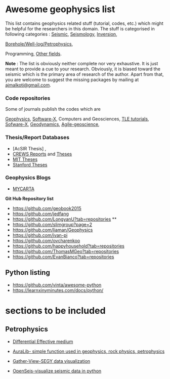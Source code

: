 # Awesome geophysics list

This list contains geophysics related stuff (tutorial, codes, etc.) which might be helpful for the researchers in this domain. The stuff is categorised in following categories : [Seismic](https://github.com/ajmalkoti/seismic-packages-list/blob/main/seismic_codes.md), [Seismology](https://github.com/ajmalkoti/seismic-packages-list/blob/main/seismology_codes.md),  [Inversion](https://github.com/ajmalkoti/awsome-geophysics-list/blob/main/inversion_codes.md), 

[Borehole/Well-log/Petrophysics](./sec_borehole.md), 

Programming, [Other fields](https://github.com/ajmalkoti/awsome-geophysics-list/blob/main/other.md).

**Note** :  The list is obviously neither complete nor very exhaustive. It is just meant to provide a cue to your research. Obviously, it is biased toward the seismic which is the primary area of research of the author.  Apart from that, you are welcome to suggest  the missing packages  by mailing at ajmalkoti@gmail.com. 



### Code repositories 
Some of journals publish the codes  which are 

[Geophysics](https://software.seg.org/GEO.html),  [Software-X](https://github.com/ElsevierSoftwareX),  Computers and Geosciences, [TLE tutorials](https://github.com/seg/),  [Sofware-X](https://github.com/ElsevierSoftwareX/SOFTX_2018_172), [Geodynamics](https://github.com/geodynamics),  [Agile-geoscience](https://github.com/agile-geoscience), 

### Thesis/Report Databases
* [AcSIR Thesis] ,
* [CREWS Reports](https://www.crewes.org/Documents/ResearchReports/index.php) and [Theses](https://www.crewes.org/Documents/GraduateTheses/index.php)
* [MIT Theses](https://dspace.mit.edu/handle/1721.1/7582) 
* [Stanford Theses](https://searchworks.stanford.edu/catalog?f%5Bgenre_ssim%5D%5B%5D=Thesis%2FDissertation)

### Geophysics Blogs
* [MYCARTA](https://mycarta.wordpress.com/)


**Git Hub Repository list**
* https://github.com/geobook2015
* https://github.com/jedfang
* https://github.com/LongyanU?tab=repositories  **
* https://github.com/slimgroup?page=2
* https://github.com/liaman/Geophysics
* https://github.com/ivan-pi
* https://github.com/ovcharenkoo
* https://github.com/happyhousehold?tab=repositories
* https://github.com/ThomasMGeo?tab=repositories
* https://github.com/EvanBianco?tab=repositories



## Python listing
* https://github.com/vinta/awesome-python
* https://learnxinyminutes.com/docs/python/



# sections to be included 
## Petrophysics 
* [Differential Effective medium](https://github.com/whamlyn/PyDEM)
* [AuraLib- simple function used in geophysics, rock physics, petrophysics](https://github.com/whamlyn/auralib)

* [Gather-View-SEGY data visualization](https://github.com/whamlyn/gatherview)
* [OpenSeis-visualize seismic data in python](https://github.com/whamlyn/openseis)
